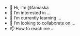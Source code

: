 - 👋 Hi, I’m @famaska
- 👀 I’m interested in ...
- 🌱 I’m currently learning ...
- 💞️ I’m looking to collaborate on ...
- 📫 How to reach me ...

<!---
famaska/famaska is a ✨ special ✨ repository because its `README.md` (this file) appears on your GitHub profile.
You can click the Preview link to take a look at your changes.
--->
